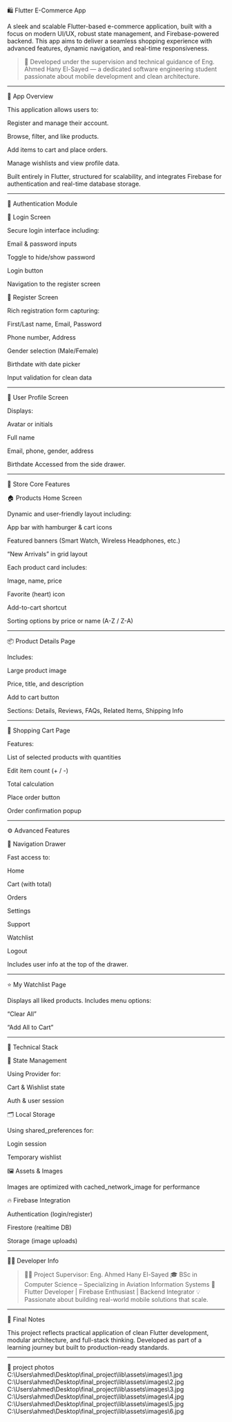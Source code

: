 🛍 Flutter E-Commerce App

A sleek and scalable Flutter-based e-commerce application, built with a focus on modern UI/UX, robust state management, and Firebase-powered backend. This app aims to deliver a seamless shopping experience with advanced features, dynamic navigation, and real-time responsiveness.

> 🔧 Developed under the supervision and technical guidance of Eng. Ahmed Hany El-Sayed — a dedicated software engineering student passionate about mobile development and clean architecture.




---

📲 App Overview

This application allows users to:

Register and manage their account.

Browse, filter, and like products.

Add items to cart and place orders.

Manage wishlists and view profile data.


Built entirely in Flutter, structured for scalability, and integrates Firebase for authentication and real-time database storage.


---

🔐 Authentication Module

🔑 Login Screen

Secure login interface including:

Email & password inputs

Toggle to hide/show password

Login button

Navigation to the register screen


📝 Register Screen

Rich registration form capturing:

First/Last name, Email, Password

Phone number, Address

Gender selection (Male/Female)

Birthdate with date picker

Input validation for clean data



---

👤 User Profile Screen

Displays:

Avatar or initials

Full name

Email, phone, gender, address

Birthdate
Accessed from the side drawer.



---

🏪 Store Core Features

🏠 Products Home Screen

Dynamic and user-friendly layout including:

App bar with hamburger & cart icons

Featured banners (Smart Watch, Wireless Headphones, etc.)

“New Arrivals” in grid layout

Each product card includes:

Image, name, price

Favorite (heart) icon

Add-to-cart shortcut


Sorting options by price or name (A-Z / Z-A)



---

📦 Product Details Page

Includes:

Large product image

Price, title, and description

Add to cart button

Sections: Details, Reviews, FAQs, Related Items, Shipping Info



---

🧺 Shopping Cart Page

Features:

List of selected products with quantities

Edit item count (+ / -)

Total calculation

Place order button

Order confirmation popup



---

⚙ Advanced Features

📂 Navigation Drawer

Fast access to:

Home

Cart (with total)

Orders

Settings

Support

Watchlist

Logout


Includes user info at the top of the drawer.


---

⭐ My Watchlist Page

Displays all liked products.
Includes menu options:

“Clear All”

“Add All to Cart”



---

🧠 Technical Stack

🔄 State Management

Using Provider for:

Cart & Wishlist state

Auth & user session


🗂 Local Storage

Using shared_preferences for:

Login session

Temporary wishlist


🖼 Assets & Images

Images are optimized with cached_network_image for performance


🔥 Firebase Integration

Authentication (login/register)

Firestore (realtime DB)

Storage (image uploads)



---

👨‍💻 Developer Info

> 👨‍💼 Project Supervisor: Eng. Ahmed Hany El-Sayed
🎓 BSc in Computer Science – Specializing in Aviation Information Systems
🧠 Flutter Developer | Firebase Enthusiast | Backend Integrator
💡 Passionate about building real-world mobile solutions that scale.




---

💬 Final Notes

This project reflects practical application of clean Flutter development, modular architecture, and full-stack thinking. Developed as part of a learning journey but built to production-ready standards.


---
📸 project photos 
C:\Users\ahmed\Desktop\final_project\lib\assets\images\1.jpg
C:\Users\ahmed\Desktop\final_project\lib\assets\images\2.jpg
C:\Users\ahmed\Desktop\final_project\lib\assets\images\3.jpg
C:\Users\ahmed\Desktop\final_project\lib\assets\images\4.jpg
C:\Users\ahmed\Desktop\final_project\lib\assets\images\5.jpg
C:\Users\ahmed\Desktop\final_project\lib\assets\images\6.jpg
